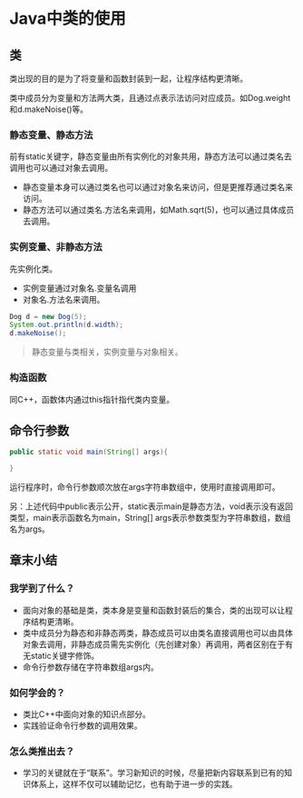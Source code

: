 # Java中类的使用

## 类

类出现的目的是为了将变量和函数封装到一起，让程序结构更清晰。

类中成员分为变量和方法两大类，且通过点表示法访问对应成员。如Dog.weight和d.makeNoise()等。

### 静态变量、静态方法

前有static关键字，静态变量由所有实例化的对象共用，静态方法可以通过类名去调用也可以通过对象去调用。

- 静态变量本身可以通过类名也可以通过对象名来访问，但是更推荐通过类名来访问。
- 静态方法可以通过类名.方法名来调用，如Math.sqrt(5)，也可以通过具体成员去调用。

### 实例变量、非静态方法

先实例化类。

- 实例变量通过对象名.变量名调用
- 对象名.方法名来调用。

``` java
Dog d = new Dog(5); 
System.out.println(d.width);
d.makeNoise();
```

> 静态变量与类相关，实例变量与对象相关。

### 构造函数

同C++，函数体内通过this指针指代类内变量。

## 命令行参数

```java
public static void main(String[] args){

}
```

运行程序时，命令行参数顺次放在args字符串数组中，使用时直接调用即可。

另：上述代码中public表示公开，static表示main是静态方法，void表示没有返回类型，main表示函数名为main，String[] args表示参数类型为字符串数组，数组名为args。

## 章末小结

### 我学到了什么？

- 面向对象的基础是类，类本身是变量和函数封装后的集合，类的出现可以让程序结构更清晰。
- 类中成员分为静态和非静态两类，静态成员可以由类名直接调用也可以由具体对象去调用，非静态成员需先实例化（先创建对象）再调用，两者区别在于有无static关键字修饰。
- 命令行参数存储在字符串数组args内。

### 如何学会的？

- 类比C++中面向对象的知识点部分。
- 实践验证命令行参数的调用效果。

### 怎么类推出去？

- 学习的关键就在于“联系”。学习新知识的时候，尽量把新内容联系到已有的知识体系上，这样不仅可以辅助记忆，也有助于进一步的实践。
